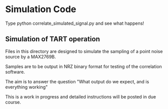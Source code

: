 # Simulation Code #

Type python correlate_simulated_signal.py and see what happens!


## Simulation of TART operation ##

Files in this directory are designed to simulate the sampling of a point noise source by a MAX2769B.

Samples are to be output in NRZ binary format for testing of the correlation software.

The aim is to answer the question "What output do we expect, and is everything working"

This is a work in progress and detailed instructions will be posted in due course.


